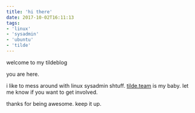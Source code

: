 ```yaml
---
title: 'hi there'
date: 2017-10-02T16:11:13
tags:
- 'linux'
- 'sysadmin'
- 'ubuntu'
- 'tilde'
---
```


welcome to my tildeblog

you are here.

i like to mess around with linux sysadmin shtuff.
[tilde.team](https://tilde.team) is my baby. let me know if you want to
get involved.

thanks for being awesome. keep it up.
